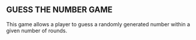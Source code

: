 ## GUESS THE NUMBER GAME

This game allows a player to guess a randomly generated number within a given number of rounds.